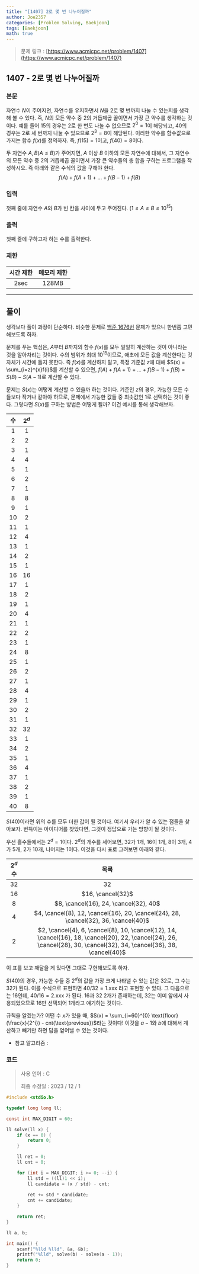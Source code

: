 ```yaml
---
title: "[1407] 2로 몇 번 나누어질까"
author: Joe2357
categories: [Problem Solving, Baekjoon]
tags: [Baekjoon]
math: true
---
```


> 문제 링크 : [https://www.acmicpc.net/problem/1407](https://www.acmicpc.net/problem/1407)



## 1407 - 2로 몇 번 나누어질까

### 본문

자연수 $N$이 주어지면, 자연수를 유지하면서 $N$을 $2$로 몇 번까지 나눌 수 있는지를 생각해 볼 수 있다. 즉, $N$의 모든 약수 중 $2$의 거듭제곱 꼴이면서 가장 큰 약수를 생각하는 것이다. 예를 들어 $15$의 경우는 $2$로 한 번도 나눌 수 없으므로 $2^0 = 1$이 해당되고, $40$의 경우는 $2$로 세 번까지 나눌 수 있으므로 $2^3 = 8$이 해당된다. 이러한 약수를 함수값으로 가지는 함수 $f(x)$를 정의하자. 즉, $f(15) = 1$이고, $f(40) = 8$이다.

두 자연수 $A, B$($A \leq B$)가 주어지면, $A$ 이상 $B$ 이하의 모든 자연수에 대해서, 그 자연수의 모든 약수 중 $2$의 거듭제곱 꼴이면서 가장 큰 약수들의 총 합을 구하는 프로그램을 작성하시오. 즉 아래와 같은 수식의 값을 구해야 한다.
$$
f(A) + f(A+1) + ... + f(B-1) + f(B)
$$


### 입력

첫째 줄에 자연수 $A$와 $B$가 빈 칸을 사이에 두고 주어진다. ($1 \leq A \leq B \leq 10^{15}$)



### 출력

첫째 줄에 구하고자 하는 수를 출력한다.



### 제한

| 시간 제한 | 메모리 제한 |
| :-------: | :---------: |
|   2sec    |    128MB    |

---



## 풀이

생각보다 풀이 과정이 단순하다. 비슷한 문제로 [백준 1676번](https://www.acmicpc.net/problem/1676) 문제가 있으니 한번쯤 고민해보도록 하자.

문제를 푸는 핵심은, $A$부터 $B$까지의 함수 $f(x)$를 모두 일일히 계산하는 것이 아니라는 것을 알아차리는 것이다. 수의 범위가 최대 $10^{15}$이므로, 애초에 모든 값을 계산한다는 것 자체가 시간에 들지 못한다. 즉 $f(x)$를 계산하지 말고, 특정 기준값 $z$에 대해 $S(x) = \sum_{i=z}^{x}f(i)$를 계산할 수 있으면, $f(A) + f(A+1) + ... + f(B-1) + f(B) = S(B) - S(A-1)$로 계산할 수 있다.

문제는 $S(x)$는 어떻게 계산할 수 있을까 하는 것이다. 기준인 $z$의 경우, 가능한 모든 수들보다 작거나 같아야 하므로, 문제에서 가능한 값들 중 최솟값인 $1$로 선택하는 것이 좋다. 그렇다면 $S(x)$를 구하는 방법은 어떻게 될까? 이건 예시를 통해 생각해보자.

|  수  | $2^d$ |
| :--: | :---: |
|  1   |   1   |
|  2   |   2   |
|  3   |   1   |
|  4   |   4   |
|  5   |   1   |
|  6   |   2   |
|  7   |   1   |
|  8   |   8   |
|  9   |   1   |
|  10   |   2   |
|  11  |   1   |
|  12  |   4   |
|  13  |   1   |
|  14  |   2   |
|  15  |   1   |
|  16  |   16   |
|  17  |   1   |
|  18  |   2   |
|  19  |   1   |
|  20  |   4   |
|  21  |   1   |
|  22  |   2   |
|  23  |   1   |
|  24  |   8   |
|  25  |   1   |
|  26  |   2   |
|  27  |   1   |
|  28  |   4   |
|  29  |   1   |
|  30  |   2   |
|  31  |   1   |
|  32  |   32   |
|  33  |   1   |
|  34  |   2   |
|  35  |   1   |
|  36  |   4   |
|  37  |   1   |
|  38  |   2   |
|  39  |   1   |
|  40  |   8   |

$S(40)$이라면 위의 수를 모두 더한 값이 될 것이다. 여기서 우리가 알 수 있는 점들을 찾아보자. 번뜩이는 아이디어를 찾았다면, 그것이 정답으로 가는 방향이 될 것이다.

우선 홀수들에서는 $2^d = 1$이다. $2^d$의 개수를 세어보면, $32$가 1개, $16$이 1개, $8$이 3개, $4$가 5개, $2$가 10개, 나머지는 $1$이다. 이것을 다시 표로 그려보면 아래와 같다.

| $2^d$ 수 |                             목록                             |
| :------: | :----------------------------------------------------------: |
|    32    |                             $32$                             |
|    16    |                      $16, \cancel{32}$                       |
|    8     |            $8, \cancel{16}, 24, \cancel{32}, 40$             |
|    4     | $4, \cancel{8}, 12, \cancel{16}, 20, \cancel{24}, 28, \cancel{32}, 36, \cancel{40}$ |
|    2     | $2, \cancel{4}, 6, \cancel{8}, 10, \cancel{12}, 14, \cancel{16}, 18, \cancel{20}, 22, \cancel{24}, 26, \cancel{28}, 30, \cancel{32}, 34, \cancel{36}, 38, \cancel{40}$ |

이 표를 보고 깨달을 게 있다면 그대로 구현해보도록 하자.

$S(40)$의 경우, 가능한 수들 중 $2^d$의 값을 가장 크게 나타낼 수 있는 값은 $32$로, 그 수는 $32$가 된다. 이를 수식으로 표현하면 $40 / 32 = 1.$xxx 라고 표현할 수 있다. 그 다음으로는 $16$인데, $40 / 16 = 2.$xxx 가 된다. $16$과 $32$ 2개가 존재하는데, $32$는 이미 앞에서 사용되었으므로 $16$만 선택되어 1개라고 얘기하는 것이다.

규칙을 알겠는가? 어떤 수 $x$가 있을 때, $S(x) = \sum_{i=60}^{0} \text{floor}(\frac{x}{2^i}) - cnt(\text{previous})$라는 것이다! 이것을 $a-1$와 $b$에 대해서 계산하고 빼기만 하면 답을 얻어낼 수 있는 것이다.


- 참고 알고리즘 : 

  

### 코드

> 사용 언어 : C  
>
> 최종 수정일 : 2023 / 12 / 1

```c
#include <stdio.h>

typedef long long ll;

const int MAX_DIGIT = 60;

ll solve(ll x) {
    if (x == 0) {
        return 0;
    }

    ll ret = 0;
    ll cnt = 0;

    for (int i = MAX_DIGIT; i >= 0; --i) {
        ll std = ((ll)1 << i);
        ll candidate = (x / std) - cnt;
        
        ret += std * candidate;
        cnt += candidate;
    }

    return ret;
}

ll a, b;

int main() {
    scanf("%lld %lld", &a, &b);
    printf("%lld", solve(b) - solve(a - 1));
    return 0;
}
```
